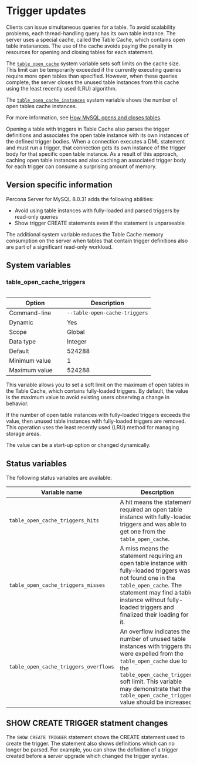 # Trigger updates

Clients can issue simultaneous queries for a table. To avoid scalability problems, each thread-handling query has its own table instance. The server uses a special cache, called the Table Cache, which contains open table instanances. The use of the cache avoids paying the penalty in resources for opening and closing tables for each statement.

The [`table_open_cache`](https://dev.mysql.com/doc/refman/8.0/en/server-system-variables.html#sysvar_table_open_cache) system variable sets soft limits on the cache size. This limit can be temporarily exceeded if the currently executing queries require more open tables than specified. However, when these queries complete, the server closes the unused table instances from this cache using the least recently used (LRU) algorithm.

The [`table_open_cache_instances`](https://dev.mysql.com/doc/refman/8.0/en/server-system-variables.html#sysvar_table_open_cache_instances) system variable shows the number of open tables cache instances.

For more information, see [How MySQL opens and closes tables](https://dev.mysql.com/doc/refman/8.0/en/table-cache.html).

Opening a table with triggers in Table Cache also parses the trigger definitions and associates the open table instance with its own instances of the defined trigger bodies. When a connection executes a DML statement and must run a trigger, that connection gets its own instance of the trigger body for that specific open table instance. As a result of this approach, caching open table instances and also caching an associated trigger body for each trigger can consume a surprising amount of memory.

## Version specific information

Percona Server for MySQL 8.0.31 adds the following abilities:

* Avoid using table instances with fully-loaded and parsed triggers by read-only queries
* Show trigger CREATE statements even if the statement is unparseable

The additional system variable reduces the Table Cache memory consumption on the server when tables that contain trigger definitions also are part of a significant read-only workload.

## System variables

### table_open_cache_triggers

<table width="100%">
    <col style="width:20%">
    <col style="width:80%">
</table>

| Option         | Description                 |
|----------------|-----------------------------|
| Command-line   | `--table-open-cache-triggers` |
| Dynamic        | Yes                         |
| Scope          | Global                      |
| Data type      | Integer                     |
| Default        | 524288                      |
| Minimum value  | 1                           |
| Maximum value  | 524288                      |

This variable allows you to set a soft limit on the maximum of open tables in the Table Cache, which contains fully-loaded triggers. By default, the value is the maximum value to avoid existing users observing a change in behavior.

If the number of open table instances with fully-loaded triggers exceeds the value, then unused table instances with fully-loaded triggers are removed. This operation uses the least recently used (LRU) method for managing storage areas.

The value can be a start-up option or changed dynamically.

## Status variables

The following status variables are available:
<style>
    table th:first-of-type { width: 40%;
    }
    table th:nth-of-type(2) { width: 60%;
    }
</style>

| Variable name                         | Description |
|---------------------------------------|-------------|
| `table_open_cache_triggers_hits`      |  A hit means the statement required an open table instance with fully-loaded triggers and was able to get one from the `table_open_cache`.            |
| `table_open_cache_triggers_misses`    |  A miss means the statement requiring an open table instance with fully-loaded triggers was not found one in the `table_open_cache`. The statement may find a table instance without fully-loaded triggers and finalized their loading for it.            |
| `table_open_cache_triggers_overflows` |   An overflow indicates the number of unused table instances with triggers that were expelled from the `table_open_cache` due to the `table_open_cache_triggers` soft limit. This variable may demonstrate that the `table_open_cache_triggers` value should be increased.          |

## SHOW CREATE TRIGGER statment changes

The `SHOW CREATE TRIGGER` statement shows the CREATE statement used to create
the trigger. The statement also shows definitions which can no longer be
parsed. For example, you can show the definition of a trigger created before
a server upgrade which changed the trigger syntax.
